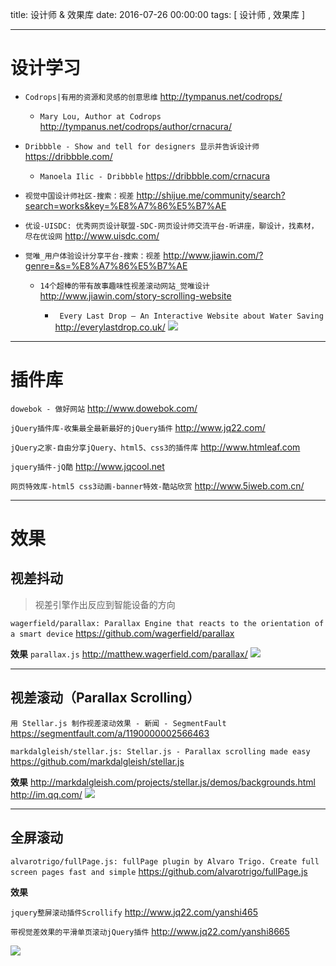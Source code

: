 title: 设计师 & 效果库
date: 2016-07-26 00:00:00
tags: [ 设计师 , 效果库 ]


---


# 设计学习
- `Codrops|有用的资源和灵感的创意思维`
http://tympanus.net/codrops/



    - `Mary Lou, Author at Codrops`      http://tympanus.net/codrops/author/crnacura/


- `Dribbble - Show and tell for designers 显示并告诉设计师`
https://dribbble.com/


    - `Manoela Ilic - Dribbble`      https://dribbble.com/crnacura


- `视觉中国设计师社区-搜索：视差`
http://shijue.me/community/search?search=works&key=%E8%A7%86%E5%B7%AE


- `优设-UISDC: 优秀网页设计联盟-SDC-网页设计师交流平台-听讲座，聊设计，找素材，尽在优设网`
http://www.uisdc.com/


- `觉唯_用户体验设计分享平台-搜索：视差`
http://www.jiawin.com/?genre=&s=%E8%A7%86%E5%B7%AE


    -  `14个超棒的带有故事趣味性视差滚动网站_觉唯设计`           http://www.jiawin.com/story-scrolling-website


         -  ` Every Last Drop – An Interactive Website about Water Saving`           http://everylastdrop.co.uk/
          ![]( http://7xnbs3.com1.z0.glb.clouddn.com/16-7-30/74694953.jpg)
<!--
           -->



---
# 插件库
`dowebok - 做好网站`
http://www.dowebok.com/


`jQuery插件库-收集最全最新最好的jQuery插件`
http://www.jq22.com/


`jQuery之家-自由分享jQuery、html5、css3的插件库`
http://www.htmleaf.com


`jquery插件-jQ酷`
http://www.jqcool.net


`网页特效库-html5 css3动画-banner特效-酷站欣赏`
http://www.5iweb.com.cn/


---
# 效果

##  视差抖动
> 视差引擎作出反应到智能设备的方向



`wagerfield/parallax: Parallax Engine that reacts to the orientation of a smart device`
https://github.com/wagerfield/parallax


**效果**
`parallax.js`
http://matthew.wagerfield.com/parallax/
![]( http://7xnbs3.com1.z0.glb.clouddn.com/16-7-30/39021411.jpg)
<!--
-->
 
---
## 视差滚动（Parallax Scrolling）


`用 Stellar.js 制作视差滚动效果 - 新闻 - SegmentFault`
https://segmentfault.com/a/1190000002566463


` markdalgleish/stellar.js: Stellar.js - Parallax scrolling made easy `
https://github.com/markdalgleish/stellar.js


**效果**
http://markdalgleish.com/projects/stellar.js/demos/backgrounds.html
http://im.qq.com/
![]( http://7xnbs3.com1.z0.glb.clouddn.com/16-7-30/59285362.jpg)
<!--
-->
 


---
##  全屏滚动
`alvarotrigo/fullPage.js: fullPage plugin by Alvaro Trigo. Create full screen pages fast and simple`
https://github.com/alvarotrigo/fullPage.js


**效果**

`jquery整屏滚动插件Scrollify` 
http://www.jq22.com/yanshi465



`带视觉差效果的平滑单页滚动jQuery插件`
http://www.jq22.com/yanshi8665  


![]( http://7xnbs3.com1.z0.glb.clouddn.com/16-7-30/85707060.jpg)
<!--
-->


  <!-- more -->
